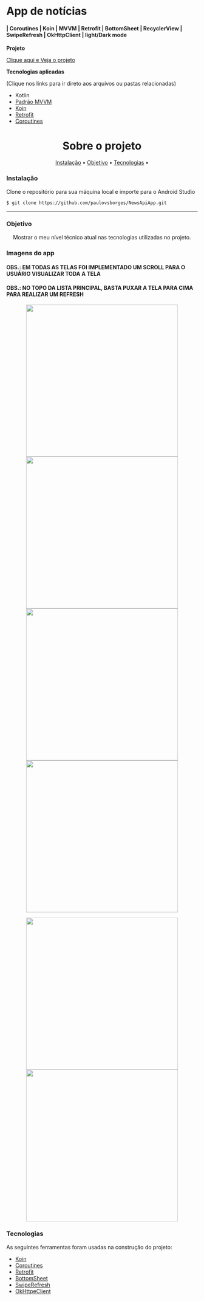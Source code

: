 
# App de notícias 
####  | Coroutines | Koin | MVVM | Retrofit | BottomSheet | RecyclerView | SwipeRefresh | OkHttpClient | light/Dark mode 

**Projeto**

[Clique aqui e Veja o projeto](https://github.com/paulovsborges/NewsApiApp)

**Tecnologias aplicadas**

(Clique nos links para ir direto aos arquivos ou pastas relacionadas) 

* Kotlin
* [Padrão MVVM](https://github.com/paulovsborges/NewsApiApp/blob/master/app/src/main/java/com/pvsb/newsapiapp/presentation/mainPresentation/MainViewModel.kt)
* [Koin](https://github.com/paulovsborges/NewsApiApp/tree/master/app/src/main/java/com/pvsb/newsapiapp/di)
* [Retrofit](https://github.com/paulovsborges/NewsApiApp/blob/master/app/src/main/java/com/pvsb/newsapiapp/data/retrofit/retrofit.kt)
* [Coroutines](https://github.com/paulovsborges/NewsApiApp/blob/master/app/src/main/java/com/pvsb/newsapiapp/presentation/mainPresentation/MainViewModel.kt)


<h1 align="center">Sobre o projeto</h1>

<p align="center">
 <a href="#objetivo">Instalação</a> •
 <a href="#objetivo">Objetivo</a> •
 <a href="#tecnologias">Tecnologias</a> •  
</p>

### Instalação

Clone o repositório para sua máquina local e importe para o Android Studio
```bash
$ git clone https://github.com/paulovsborges/NewsApiApp.git
```
-----------

### Objetivo

<p align="center"> 
Mostrar o meu nível técnico atual nas tecnologias utilizadas no projeto.
</p>

### Imagens do app 
#### OBS.: EM TODAS AS TELAS FOI IMPLEMENTADO UM SCROLL PARA O USUÁRIO VISUALIZAR TODA A TELA
#### OBS.: NO TOPO DA LISTA PRINCIPAL, BASTA PUXAR A TELA PARA CIMA PARA REALIZAR UM REFRESH
<p align="center">
 
  <img align="center" height="400em" src="https://user-images.githubusercontent.com/82162410/124386454-e2103580-dcb0-11eb-93a9-4d5231c1db72.png"/>
 <img align="center" height="400em" src="https://user-images.githubusercontent.com/82162410/124386500-2a2f5800-dcb1-11eb-8ac3-f36fa3e2a35a.png"/>
 <img align="center" height="400em" src="https://user-images.githubusercontent.com/82162410/124386392-9b224000-dcb0-11eb-9727-90380a655c01.png"/>
 <img align="center" height="400em" src="https://user-images.githubusercontent.com/82162410/124386478-0a982f80-dcb1-11eb-9172-6e0e417a96c0.png"/>
 
 </p>
 
 <p align="center">
  <img align="center" height="400em" src="https://user-images.githubusercontent.com/82162410/124386527-51862500-dcb1-11eb-8202-bbc807648ff4.png"/>
 <img align="center" height="400em" src="https://user-images.githubusercontent.com/82162410/124386538-5945c980-dcb1-11eb-9ace-22c43944b979.png"/>
 
  </p>


### Tecnologias

As seguintes ferramentas foram usadas na construção do projeto:

- [Koin](https://insert-koin.io/)
- [Coroutines](https://developer.android.com/kotlin/coroutines?hl=pt-br)
- [Retrofit](https://square.github.io/retrofit/)
- [BottomSheet](https://developer.android.com/reference/com/google/android/material/bottomsheet/BottomSheetBehavior)
- [SwipeRefresh](https://developer.android.com/jetpack/androidx/releases/swiperefreshlayout?hl=pt-br)
- [OkHttpeClient](https://square.github.io/okhttp/4.x/okhttp/okhttp3/-ok-http-client/)


